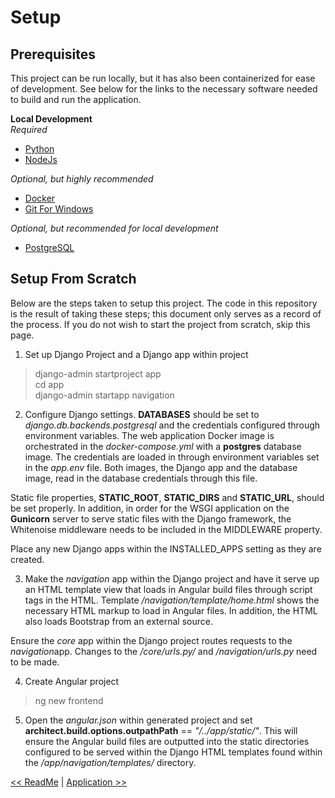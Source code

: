 # Setup

## Prerequisites

This project can be run locally, but it has also been containerized for ease of development. See below for the links to the necessary software needed to build and run the application. 

<b>Local Development</b><br>
<i>Required</i>

- [Python](https://www.python.org/downloads/)
- [NodeJs](https://nodejs.org/en/download/)

<i>Optional, but highly recommended</i>

- [Docker](https://www.docker.com/products/docker-desktop)
- [Git For Windows](https://git-scm.com/download/win)

<i>Optional, but recommended for local development</i>

- [PostgreSQL](https://www.postgresql.org/download/)

## Setup From Scratch

Below are the steps taken to setup this project. The code in this repository is the result of taking these steps; this document only serves as a record of the process. If you do not wish to start the project from scratch, skip this page.

1. Set up Django Project and a Django app within project

> django-admin startproject app<br>
> cd app<br>
> django-admin startapp navigation<br>

2. Configure Django settings. <b>DATABASES</b> should be set to <i>django.db.backends.postgresql</i> and the credentials configured through environment variables. The web application Docker image is orchestrated in the <i>docker-compose.yml</i> with a <b>postgres</b> database image. The credentials are loaded in through environment variables set in the <i>app.env</i> file. Both images, the Django app and the database image, read in the database credentials through this file. 

Static file properties, <b>STATIC_ROOT</b>, <b>STATIC_DIRS</b> and <b>STATIC_URL</b>, should be set properly. In addition, in order for the WSGI application on the <b>Gunicorn</b> server to serve static files with the Django framework, the Whitenoise middleware needs to be included in the MIDDLEWARE property.

Place any new Django apps within the INSTALLED_APPS setting as they are created.

3. Make the <i>navigation</i> app within the Django project and have it serve up an HTML template view that loads in Angular build files through script tags in the HTML. Template <i>/navigation/template/home.html</i> shows the necessary HTML markup to load in Angular files. In addition, the HTML also loads Bootstrap from an external source. 

Ensure the <i>core</i> app within the Django project routes requests to the <i>navigation</i>app. Changes to the <i>/core/urls.py/</i> and <i>/navigation/urls.py</i> need to be made.

4. Create Angular project

> ng new frontend

5. Open the <i>angular.json</i> within generated project and set <b>architect.build.options.outpathPath</b> == <i>"/../app/static/"</i>. This will ensure the Angular build files are outputted into the static directories configured to be served within the Django HTML templates found within the <i>/app/navigation/templates/</i> directory.

[<< ReadMe](../README.md) | [Application >>](APPLICATION.md)
